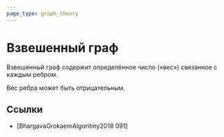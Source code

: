 ```yaml
---
page_type: graph_theory
---
```


# Взвешенный граф

Взвешенный граф содержит определённое число («вес») связанное с каждым ребром.

Вес ребра может быть отрицательным.

## Ссылки

* [BhargavaGrokaemAlgoritmy2018 091] 
